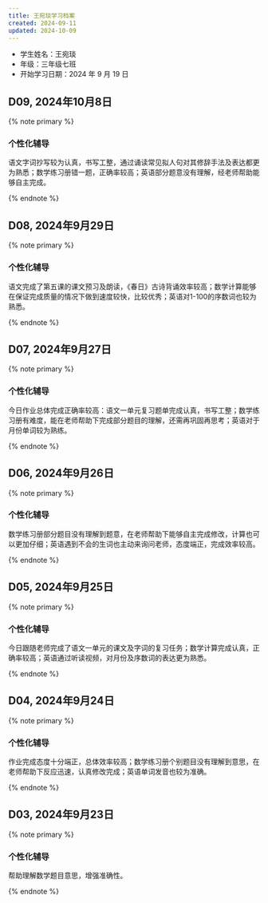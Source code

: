```yaml
---
title: 王宛琰学习档案
created: 2024-09-11
updated: 2024-10-09
---
```


- 学生姓名：王宛琰
- 年级：三年级七班
- 开始学习日期：2024 年 9 月 19 日

## D09, 2024年10月8日

{% note primary %}

### 个性化辅导

语文字词抄写较为认真，书写工整，通过诵读常见拟人句对其修辞手法及表达都更为熟悉；数学练习册错一题，正确率较高；英语部分题意没有理解，经老师帮助能够自主完成。

{% endnote %}

## D08, 2024年9月29日

{% note primary %}

### 个性化辅导

语文完成了第五课的课文预习及朗读，《春日》古诗背诵效率较高；数学计算能够在保证完成质量的情况下做到速度较快，比较优秀；英语对1-100的序数词也较为熟悉。

{% endnote %}

## D07, 2024年9月27日

{% note primary %}

### 个性化辅导

今日作业总体完成正确率较高：语文一单元复习题单完成认真，书写工整；数学练习册有难度，能在老师帮助下完成部分题目的理解，还需再巩固再思考；英语对于月份单词较为熟练。

{% endnote %}

## D06, 2024年9月26日

{% note primary %}

### 个性化辅导

数学练习册部分题目没有理解到题意，在老师帮助下能够自主完成修改，计算也可以更加仔细；英语遇到不会的生词也主动来询问老师，态度端正，完成效率较高。

{% endnote %}

## D05, 2024年9月25日

{% note primary %}

### 个性化辅导

今日跟随老师完成了语文一单元的课文及字词的复习任务；数学计算完成认真，正确率较高；英语通过听读视频，对月份及序数词的表达更为熟悉。

{% endnote %}

## D04, 2024年9月24日

{% note primary %}

### 个性化辅导

作业完成态度十分端正，总体效率较高；数学练习册个别题目没有理解到意思，在老师帮助下反应迅速，认真修改完成；英语单词发音也较为准确。

{% endnote %}

## D03, 2024年9月23日

{% note primary %}

### 个性化辅导

帮助理解数学题目意思，增强准确性。

{% endnote %}
